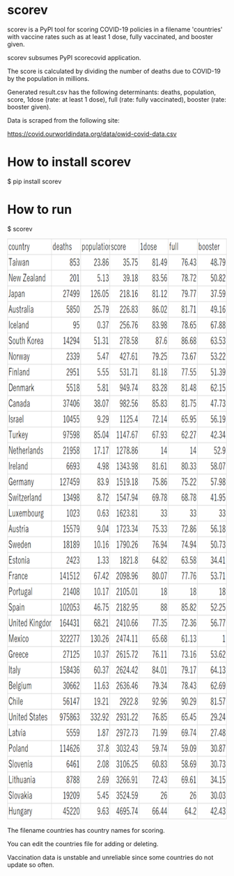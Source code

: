 # scorev
scorev is a PyPI tool for scoring COVID-19 policies in a filename 'countries' with vaccine rates 
such as at least 1 dose, fully vaccinated, and booster given.

scorev subsumes PyPI scorecovid application.

The score is calculated by dividing the number of deaths due to COVID-19
by the population in millions.

Generated result.csv has the following determinants:
deaths, population, score, 1dose (rate: at least 1 dose), full (rate: fully vaccinated), booster (rate: booster given).

Data is scraped from the following site:

https://covid.ourworldindata.org/data/owid-covid-data.csv

# How to install scorev
$ pip install scorev

# How to run
$ scorev

<img src='https://github.com/ytakefuji/scorev/raw/add-license-1/result.png' width=782 height=1333>

The filename countries has country names for scoring.

You can edit the countries file for adding or deleting.

Vaccination data is unstable and unreliable since some countries do not update so often.
